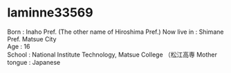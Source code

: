 # laminne33569

Born : Inaho Pref.  (The other name of Hiroshima Pref.)
Now live in : Shimane Pref. Matsue City  
Age : 16  
School : National Institute Technology, Matsue College （松江高専 
Mother tongue : Japanese
